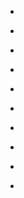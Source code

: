 
- [](/2021/04/1382290950483976200/)

- [](/2019/09/b3bdhszbmsx/)

- [](/2016/08/bixocq-bnvu/)

- [](/2015/11/wcpsasop_/)

- [](/2015/10/9ereb_sokb/)

- [](/2015/10/9tsj0nmogy/)

- [](/2015/08/6cpxvqmolj/)

- [](/2015/08/6qenvymod0/)

- [](/2014/11/10153366155803912-1/)

- [](/2012/10/262572221480960000/)
